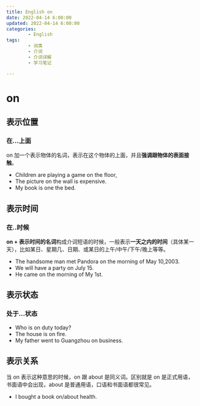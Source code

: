 ```yaml
---
title: English on
date: 2022-04-14 6:00:00
updated: 2022-04-14 6:00:00
categories:
        - English
tags:
        - 词类
        - 介词
        - 介词详解
        - 学习笔记

---
```


# on

## 表示位置

### 在...上面

on 加一个表示物体的名词，表示在这个物体的上面，并且**强调跟物体的表面接触**。

- Children are playing a game on the floor,
- The picture on the wall is expensive.
- My book is one the bed.

## 表示时间

### 在..时候

**on + 表示时间的名词**构成介词短语的时候，一般表示**一天之内的时间**（具体某一天），比如某日、星期几、日期、或某日的上午/中午/下午/晚上等等。

- The handsome man met Pandora on the morning of May 10,2003.
- We will have a party on July 15.
- He came on the morning of My 1st.

## 表示状态

### 处于...状态

- Who is on duty today?
- The house is on fire.
- My father went to Guangzhou on business.

## 表示关系

当 on 表示这种意思的时候，on 跟 about 是同义词。区别就是 on 是正式用语，书面语中会出现，about 是普通用语，口语和书面语都很常见。

- I bought a book on/about health.